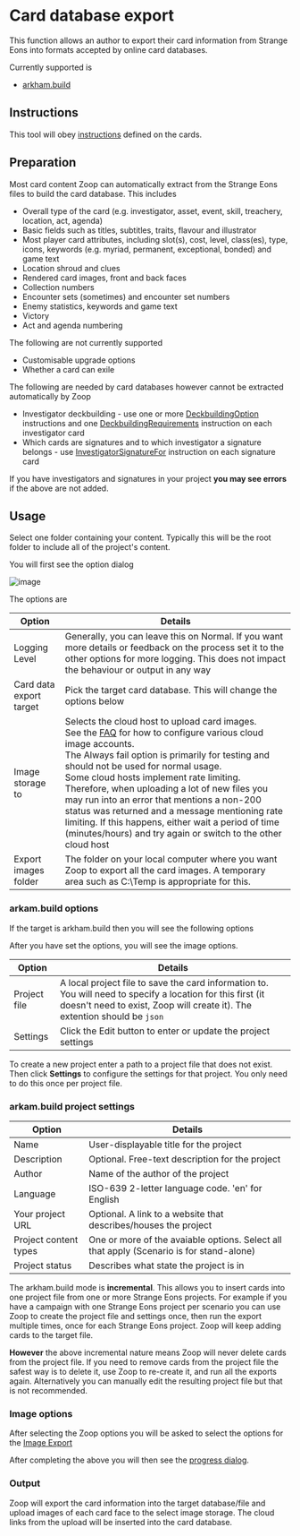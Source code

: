# Card database export

This function allows an author to export their card information from Strange Eons into formats accepted by online card databases.

Currently supported is

- [arkham.build](https://arkham.build/)

## Instructions

This tool will obey [instructions](../shared/instructions/Instructions.md) defined on the cards.

## Preparation

Most card content Zoop can automatically extract from the Strange Eons files to build the card database. This includes

- Overall type of the card (e.g. investigator, asset, event, skill, treachery, location, act, agenda)
- Basic fields such as titles, subtitles, traits, flavour and illustrator
- Most player card attributes, including slot(s), cost, level, class(es), type, icons, keywords (e.g. myriad, permanent, exceptional, bonded) and game text
- Location shroud and clues
- Rendered card images, front and back faces
- Collection numbers
- Encounter sets (sometimes) and encounter set numbers
- Enemy statistics, keywords and game text
- Victory
- Act and agenda numbering

The following are not currently supported

- Customisable upgrade options
- Whether a card can exile

The following are needed by card databases however cannot be extracted automatically by Zoop

- Investigator deckbuilding - use one or more [DeckbuildingOption](../shared/instructions/Instructions.md#instruction---investigator-deckbuilding-option) instructions and one [DeckbuildingRequirements](../shared/instructions/Instructions.md#instruction---investigator-deckbuilding-requirement) instruction on each investigator card
- Which cards are signatures and to which investigator a signature belongs - use [InvestigatorSignatureFor](../shared/instructions/Instructions.md#instruction--link-signatures-to-investigator) instruction on each signature card

If you have investigators and signatures in your project **you may see errors** if the above are not added.

## Usage

Select one folder containing your content. Typically this will be the root folder to include all of the project's content.

You will first see the option dialog

![image](https://github.com/user-attachments/assets/e5fad817-a230-467e-bcee-6599fa89ec7e)

The options are

| Option | Details |
| --- | --- |
| Logging Level | Generally, you can leave this on Normal. If you want more details or feedback on the process set it to the other options for more logging. This does not impact the behaviour or output in any way |
| Card data export target | Pick the target card database. This will change the options below |
| Image storage to | Selects the cloud host to upload card images.<br>See the [FAQ](../FAQ.md) for how to configure various cloud image accounts.<br>The Always fail option is primarily for testing and should not be used for normal usage.<br>Some cloud hosts implement rate limiting. Therefore, when uploading a lot of new files you may run into an error that mentions a non-200 status was returned and a message mentioning rate limiting. If this happens, either wait a period of time (minutes/hours) and try again or switch to the other cloud host |
| Export images folder | The folder on your local computer where you want Zoop to export all the card images. A temporary area such as C:\Temp is appropriate for this. |

### arkam.build options

If the target is arkham.build then you will see the following options

After you have set the options, you will see the image options.

| Option | Details |
| --- | --- |
| Project file | A local project file to save the card information to. You will need to specify a location for this first (it doesn't need to exist, Zoop will create it). The extention should be `json` |
| Settings | Click the Edit button to enter or update the project settings |

To create a new project enter a path to a project file that does not exist. Then click **Settings** to configure the settings for that project. You only need to do this once per project file.

### arkam.build project settings

| Option | Details |
| --- | --- |
| Name | User-displayable title for the project |
| Description | Optional. Free-text description for the project |
| Author | Name of the author of the project |
| Language | ISO-639 2-letter language code. 'en' for English |
| Your project URL | Optional. A link to a website that describes/houses the project |
| Project content types | One or more of the avaiable options. Select all that apply (Scenario is for stand-alone) |
| Project status | Describes what state the project is in |

The arkham.build mode is **incremental**. This allows you to insert cards into one project file from one or more Strange Eons projects. For example if you have a campaign with one Strange Eons project per scenario you can use Zoop to create the project file and settings once, then run the export multiple times, once for each Strange Eons project. Zoop will keep adding cards to the target file.

**However** the above incremental nature means Zoop will never delete cards from the project file. If you need to remove cards from the project file the safest way is to delete it, use Zoop to re-create it, and run all the exports again. Alternatively you can manually edit the resulting project file but that is not recommended.

### Image options

After selecting the Zoop options you will be asked to select the options for the [Image Export](../shared/imageoptions/ExportImageOptions.md)

After completing the above you will then see the [progress dialog](../shared/progressdialog/ProgressDialog.md).

### Output

Zoop will export the card information into the target database/file and upload images of each card face to the select image storage. The cloud links from the upload will be inserted into the card database.

